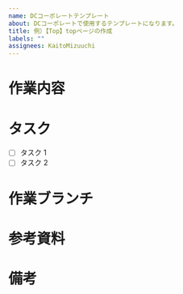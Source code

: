 ```yaml
---
name: DCコーポレートテンプレート
about: DCコーポレートで使用するテンプレートになります。
title: 例）【Top】topページの作成
labels: ""
assignees: KaitoMizuuchi
---
```


# 作業内容

# タスク

- [ ] タスク 1
- [ ] タスク 2

# 作業ブランチ

# 参考資料

# 備考
